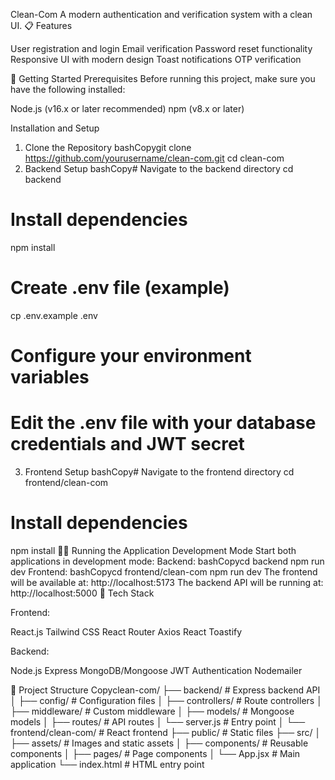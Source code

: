 Clean-Com
A modern authentication and verification system with a clean UI.
📋 Features

User registration and login
Email verification
Password reset functionality
Responsive UI with modern design
Toast notifications
OTP verification

🚀 Getting Started
Prerequisites
Before running this project, make sure you have the following installed:

Node.js (v16.x or later recommended)
npm (v8.x or later)

Installation and Setup
1. Clone the Repository
bashCopygit clone https://github.com/yourusername/clean-com.git
cd clean-com
2. Backend Setup
bashCopy# Navigate to the backend directory
cd backend

# Install dependencies
npm install

# Create .env file (example)
cp .env.example .env

# Configure your environment variables
# Edit the .env file with your database credentials and JWT secret
3. Frontend Setup
bashCopy# Navigate to the frontend directory
cd frontend/clean-com

# Install dependencies
npm install
🏃‍♂️ Running the Application
Development Mode
Start both applications in development mode:
Backend:
bashCopycd backend
npm run dev
Frontend:
bashCopycd frontend/clean-com
npm run dev
The frontend will be available at: http://localhost:5173
The backend API will be running at: http://localhost:5000
🔧 Tech Stack

Frontend:

React.js
Tailwind CSS
React Router
Axios
React Toastify


Backend:

Node.js
Express
MongoDB/Mongoose
JWT Authentication
Nodemailer



📝 Project Structure
Copyclean-com/
├── backend/            # Express backend API
│   ├── config/         # Configuration files
│   ├── controllers/    # Route controllers
│   ├── middleware/     # Custom middleware
│   ├── models/         # Mongoose models
│   ├── routes/         # API routes
│   └── server.js       # Entry point
│
└── frontend/clean-com/ # React frontend
    ├── public/         # Static files
    ├── src/
    │   ├── assets/     # Images and static assets
    │   ├── components/ # Reusable components
    │   ├── pages/      # Page components
    │   └── App.jsx     # Main application
    └── index.html      # HTML entry point